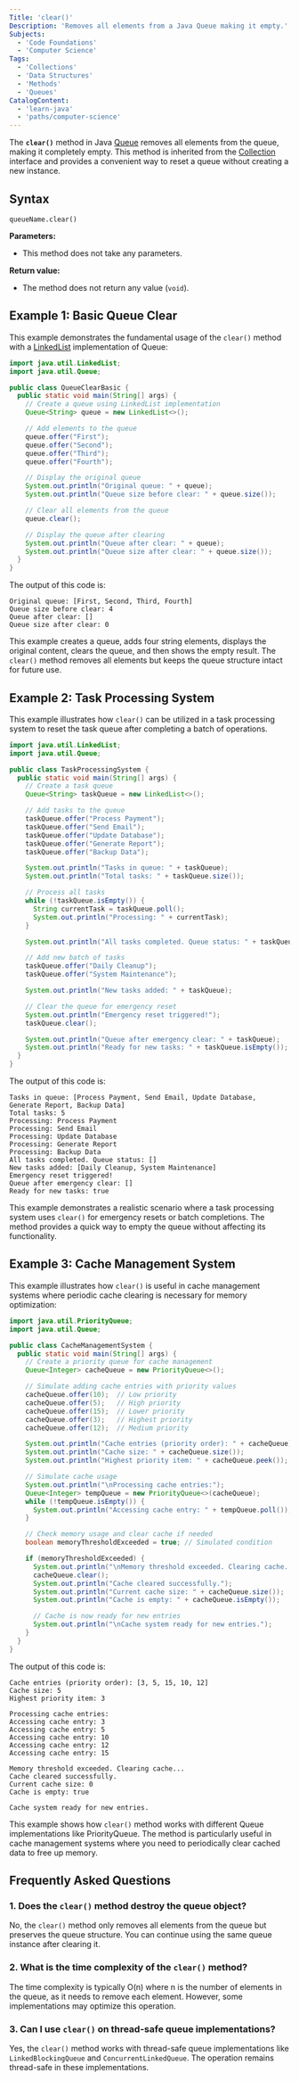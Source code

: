 ```yaml
---
Title: 'clear()'
Description: 'Removes all elements from a Java Queue making it empty.'
Subjects:
  - 'Code Foundations'
  - 'Computer Science'
Tags:
  - 'Collections'
  - 'Data Structures'
  - 'Methods'
  - 'Queues'
CatalogContent:
  - 'learn-java'
  - 'paths/computer-science'
---
```


The **`clear()`** method in Java [Queue](https://www.codecademy.com/resources/docs/java/queue) removes all elements from the queue, making it completely empty. This method is inherited from the [Collection](https://www.codecademy.com/resources/docs/java/collection) interface and provides a convenient way to reset a queue without creating a new instance.

## Syntax

```pseudo
queueName.clear()
```

**Parameters:**

- This method does not take any parameters.

**Return value:**

- The method does not return any value (`void`).

## Example 1: Basic Queue Clear

This example demonstrates the fundamental usage of the `clear()` method with a [LinkedList](https://www.codecademy.com/resources/docs/java/linked-list) implementation of Queue:

```java
import java.util.LinkedList;
import java.util.Queue;

public class QueueClearBasic {
  public static void main(String[] args) {
    // Create a queue using LinkedList implementation
    Queue<String> queue = new LinkedList<>();

    // Add elements to the queue
    queue.offer("First");
    queue.offer("Second");
    queue.offer("Third");
    queue.offer("Fourth");

    // Display the original queue
    System.out.println("Original queue: " + queue);
    System.out.println("Queue size before clear: " + queue.size());

    // Clear all elements from the queue
    queue.clear();

    // Display the queue after clearing
    System.out.println("Queue after clear: " + queue);
    System.out.println("Queue size after clear: " + queue.size());
  }
}
```

The output of this code is:

```shell
Original queue: [First, Second, Third, Fourth]
Queue size before clear: 4
Queue after clear: []
Queue size after clear: 0
```

This example creates a queue, adds four string elements, displays the original content, clears the queue, and then shows the empty result. The `clear()` method removes all elements but keeps the queue structure intact for future use.

## Example 2: Task Processing System

This example illustrates how `clear()` can be utilized in a task processing system to reset the task queue after completing a batch of operations.

```java
import java.util.LinkedList;
import java.util.Queue;

public class TaskProcessingSystem {
  public static void main(String[] args) {
    // Create a task queue
    Queue<String> taskQueue = new LinkedList<>();

    // Add tasks to the queue
    taskQueue.offer("Process Payment");
    taskQueue.offer("Send Email");
    taskQueue.offer("Update Database");
    taskQueue.offer("Generate Report");
    taskQueue.offer("Backup Data");

    System.out.println("Tasks in queue: " + taskQueue);
    System.out.println("Total tasks: " + taskQueue.size());

    // Process all tasks
    while (!taskQueue.isEmpty()) {
      String currentTask = taskQueue.poll();
      System.out.println("Processing: " + currentTask);
    }

    System.out.println("All tasks completed. Queue status: " + taskQueue);

    // Add new batch of tasks
    taskQueue.offer("Daily Cleanup");
    taskQueue.offer("System Maintenance");

    System.out.println("New tasks added: " + taskQueue);

    // Clear the queue for emergency reset
    System.out.println("Emergency reset triggered!");
    taskQueue.clear();

    System.out.println("Queue after emergency clear: " + taskQueue);
    System.out.println("Ready for new tasks: " + taskQueue.isEmpty());
  }
}
```

The output of this code is:

```shell
Tasks in queue: [Process Payment, Send Email, Update Database, Generate Report, Backup Data]
Total tasks: 5
Processing: Process Payment
Processing: Send Email
Processing: Update Database
Processing: Generate Report
Processing: Backup Data
All tasks completed. Queue status: []
New tasks added: [Daily Cleanup, System Maintenance]
Emergency reset triggered!
Queue after emergency clear: []
Ready for new tasks: true
```

This example demonstrates a realistic scenario where a task processing system uses `clear()` for emergency resets or batch completions. The method provides a quick way to empty the queue without affecting its functionality.

## Example 3: Cache Management System

This example illustrates how `clear()` is useful in cache management systems where periodic cache clearing is necessary for memory optimization:

```java
import java.util.PriorityQueue;
import java.util.Queue;

public class CacheManagementSystem {
  public static void main(String[] args) {
    // Create a priority queue for cache management
    Queue<Integer> cacheQueue = new PriorityQueue<>();

    // Simulate adding cache entries with priority values
    cacheQueue.offer(10);  // Low priority
    cacheQueue.offer(5);   // High priority
    cacheQueue.offer(15);  // Lower priority
    cacheQueue.offer(3);   // Highest priority
    cacheQueue.offer(12);  // Medium priority

    System.out.println("Cache entries (priority order): " + cacheQueue);
    System.out.println("Cache size: " + cacheQueue.size());
    System.out.println("Highest priority item: " + cacheQueue.peek());

    // Simulate cache usage
    System.out.println("\nProcessing cache entries:");
    Queue<Integer> tempQueue = new PriorityQueue<>(cacheQueue);
    while (!tempQueue.isEmpty()) {
      System.out.println("Accessing cache entry: " + tempQueue.poll());
    }

    // Check memory usage and clear cache if needed
    boolean memoryThresholdExceeded = true; // Simulated condition

    if (memoryThresholdExceeded) {
      System.out.println("\nMemory threshold exceeded. Clearing cache...");
      cacheQueue.clear();
      System.out.println("Cache cleared successfully.");
      System.out.println("Current cache size: " + cacheQueue.size());
      System.out.println("Cache is empty: " + cacheQueue.isEmpty());

      // Cache is now ready for new entries
      System.out.println("\nCache system ready for new entries.");
    }
  }
}
```

The output of this code is:

```shell
Cache entries (priority order): [3, 5, 15, 10, 12]
Cache size: 5
Highest priority item: 3

Processing cache entries:
Accessing cache entry: 3
Accessing cache entry: 5
Accessing cache entry: 10
Accessing cache entry: 12
Accessing cache entry: 15

Memory threshold exceeded. Clearing cache...
Cache cleared successfully.
Current cache size: 0
Cache is empty: true

Cache system ready for new entries.
```

This example shows how `clear()` method works with different Queue implementations like PriorityQueue. The method is particularly useful in cache management systems where you need to periodically clear cached data to free up memory.

## Frequently Asked Questions

### 1. Does the `clear()` method destroy the queue object?

No, the `clear()` method only removes all elements from the queue but preserves the queue structure. You can continue using the same queue instance after clearing it.

### 2. What is the time complexity of the `clear()` method?

The time complexity is typically O(n) where n is the number of elements in the queue, as it needs to remove each element. However, some implementations may optimize this operation.

### 3. Can I use `clear()` on thread-safe queue implementations?

Yes, the `clear()` method works with thread-safe queue implementations like `LinkedBlockingQueue` and `ConcurrentLinkedQueue`. The operation remains thread-safe in these implementations.
